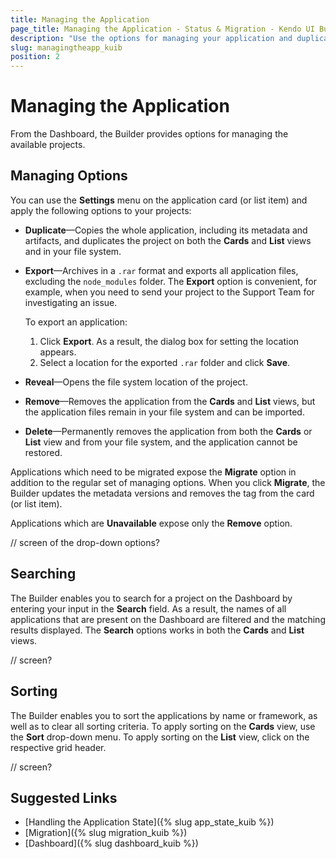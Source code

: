 ```yaml
---
title: Managing the Application
page_title: Managing the Application - Status & Migration - Kendo UI Builder
description: "Use the options for managing your application and duplicate, export, remove, or delete it when working with the Kendo UI Builder tool."
slug: managingtheapp_kuib
position: 2
---
```


# Managing the Application

From the Dashboard, the Builder provides options for managing the available projects.

## Managing Options

You can use the **Settings** menu on the application card (or list item) and apply the following options to your projects:

* **Duplicate**&mdash;Copies the whole application, including its metadata and artifacts, and duplicates the project on both the **Cards** and **List** views and in your file system.
* **Export**&mdash;Archives in a `.rar` format and exports all application files, excluding the `node_modules` folder. The **Export** option is convenient, for example, when you need to send your project to the Support Team for investigating an issue.

    To export an application:

    1. Click **Export**. As a result, the dialog box for setting the location appears.
    2. Select a location for the exported `.rar` folder and click **Save**.

* **Reveal**&mdash;Opens the file system location of the project.
* **Remove**&mdash;Removes the application from the **Cards** and **List** views, but the application files remain in your file system and can be imported.
* **Delete**&mdash;Permanently removes the application from both the **Cards** or **List** view and from your file system, and the application cannot be restored.

Applications which need to be migrated expose the **Migrate** option in addition to the regular set of managing options. When you click **Migrate**, the Builder updates the metadata versions and removes the tag from the card (or list item).

Applications which are **Unavailable** expose only the **Remove** option.

// screen of the drop-down options?

## Searching

The Builder enables you to search for a project on the Dashboard by entering your input in the **Search** field. As a result, the names of all applications that are present on the Dashboard are filtered and the matching results displayed. The **Search** options works in both the **Cards** and **List** views.  

// screen?

## Sorting

The Builder enables you to sort the applications by name or framework, as well as to clear all sorting criteria. To apply sorting on the **Cards** view, use the **Sort** drop-down menu. To apply sorting on the **List** view, click on the respective grid header.

// screen?

## Suggested Links

* [Handling the Application State]({% slug app_state_kuib %})
* [Migration]({% slug migration_kuib %})
* [Dashboard]({% slug dashboard_kuib %})
